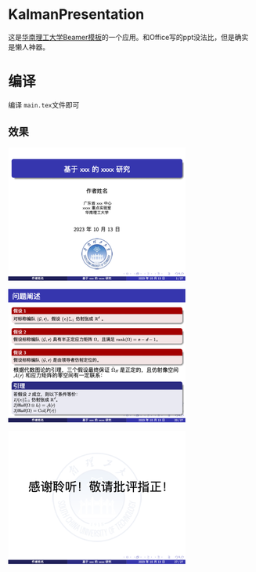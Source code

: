 # KalmanPresentation
这是[华南理工大学Beamer模板](https://github.com/woshisangea/SCUT_beamer)的一个应用。和Office写的ppt没法比，但是确实是懒人神器。

# 编译
编译 `main.tex`文件即可

## 效果 

![title](Fig/title.png)

![result](Fig/result.png)

![last](Fig/last.png)
